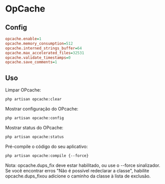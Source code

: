 # OpCache

## Config
```ini
opcache.enable=1
opcache.memory_consumption=512
opcache.interned_strings_buffer=64
opcache.max_accelerated_files=32531
opcache.validate_timestamps=0
opcache.save_comments=1
```
## Uso
Limpar OPcache:
```bash
php artisan opcache:clear
```
Mostrar configuração do OPcache:
```bash
php artisan opcache:config
```
Mostrar status do OPcache:
```bash
php artisan opcache:status
```
Pré-compile o código do seu aplicativo:
```bash
php artisan opcache:compile {--force}
```
Nota: opcache.dups_fix deve estar habilitado, ou use o --force sinalizador. Se você encontrar erros "Não é possível redeclarar a classe", habilite opcache.dups_fixou adicione o caminho da classe à lista de exclusão.

